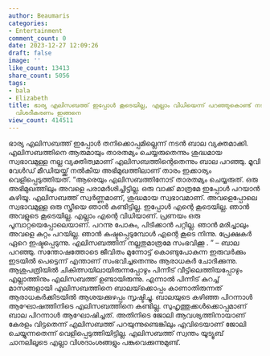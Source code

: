 ```yaml
---
author: Beaumaris
categories:
- Entertainment
comment_count: 0
date: 2023-12-27 12:09:26
draft: false
image: ''
like_count: 13413
share_count: 5056
tags:
- bala
- Elizabeth
title: ഭാര്യ എലിസബത്ത് ഇപ്പോൾ കൂടെയില്ല, എല്ലാം വിധിയെന്ന് പറഞ്ഞുകൊണ്ട് നടൻ ബാലയുടെ
  വിശദീകരണം ഇങ്ങനെ
view_count: 414511
---
```


ഭാര്യ എലിസബത്ത് ഇപ്പോൾ തനിക്കൊപ്പമില്ലെന്ന് നടൻ ബാല വ്യക്തമാക്കി. എലിസബത്തിനെ ആരുമായും താരതമ്യം ചെയ്യരുതെന്നും ശുദ്ധമായ സ്വഭാവമുള്ള നല്ല വ്യക്തിത്വമാണ് എലിസബത്തിന്റെതെന്നും ബാല പറഞ്ഞു. മൂവി വേൾഡ് മീഡിയയ്ക്ക് നൽകിയ അഭിമുഖത്തിലാണ് താരം ഇക്കാര്യം വെളിപ്പെടുത്തിയത്. “ആരെയും എലിസബത്തിനോട് താരതമ്യം ചെയ്യരുത്. ഒരു അഭിമുഖത്തിലും അവളെ പരാമർശിച്ചിട്ടില്ല. ഒരു വാക്ക് മാത്രമേ ഇപ്പോൾ പറയാൻ കഴിയൂ. എലിസബത്ത് സ്വർണ്ണമാണ്, ശുദ്ധമായ സ്വഭാവമാണ്. അവളെപ്പോലെ സ്വഭാവമുള്ള ഒരു സ്ത്രീയെ ഞാൻ കണ്ടിട്ടില്ല. ഇപ്പോൾ എന്റെ കൂടെയില്ല. ഞാൻ അവളുടെ കൂടെയില്ല. എല്ലാം എന്റെ വിധിയാണ്. പ്രണയം ഒരു പൂമ്പാറ്റയെപ്പോലെയാണ്. പറന്നു പോകും, ​​പിടിക്കാൻ പറ്റില്ല. ഞാൻ മരിച്ചാലും അവളെ കുറ്റം പറയില്ല. ഞാൻ കഷ്ടപ്പെടുമ്പോൾ എന്റെ കൂടെ നിന്നു. പ്രേക്ഷകർ ഏറെ ഇഷ്ടപ്പെടുന്നു. എലിസബത്തിന് നല്ലതുമാത്രമേ സംഭവിക്കൂ . ” – ബാല പറഞ്ഞു. സന്തോഷത്തോടെ ജീവിതം മുന്നോട്ട് കൊണ്ടുപോകുന്ന ഇരുവർക്കും ഇടയിൽ പെട്ടെന്ന് എന്താണ് സംഭവിച്ചതെന്നും ആരാധകർ ചോദിക്കുന്നു. ആശുപത്രിയിൽ ചികിത്സയിലായിരുന്നപ്പോഴും പിന്നീട് വീട്ടിലെത്തിയപ്പോഴും എല്ലാത്തിനും എലിസബത്ത് ഉണ്ടായിരുന്നു. എന്നാൽ പിന്നീട് കുറച്ച് മാസങ്ങളായി എലിസബത്തിനെ ബാലയ്‌ക്കൊപ്പം കാണാതിരുന്നത് ആരാധകർക്കിടയിൽ ആശയക്കുഴപ്പം സൃഷ്ടിച്ചു. ബാലയുടെ കഴിഞ്ഞ പിറന്നാൾ ആഘോഷത്തിനിടെ എലിസബത്തിനെ കണ്ടില്ല. സുഹൃത്തുക്കൾക്കൊപ്പമാണ് ബാല പിറന്നാൾ ആഘോഷിച്ചത്. അതിനിടെ ജോലി ആവശ്യത്തിനായാണ് കേരളം വിട്ടതെന്ന് എലിസബത്ത് പറയുന്നുണ്ടെങ്കിലും എവിടെയാണ് ജോലി ചെയ്യുന്നതെന്ന് വെളിപ്പെടുത്തിയിട്ടില്ല. എലിസബത്ത് സ്വന്തം യൂട്യൂബ് ചാനലിലൂടെ എല്ലാ വിശദാംശങ്ങളും പങ്കുവെക്കുന്നുമുണ്ട്.